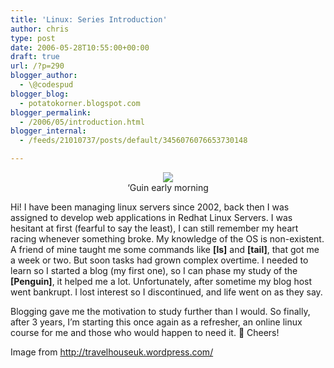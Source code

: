 ```yaml
---
title: 'Linux: Series Introduction'
author: chris
type: post
date: 2006-05-28T10:55:00+00:00
draft: true
url: /?p=290
blogger_author:
  - \@codespud
blogger_blog:
  - potatokorner.blogspot.com
blogger_permalink:
  - /2006/05/introduction.html
blogger_internal:
  - /feeds/21010737/posts/default/3456076076653730148

---
```

<div style="clear: both; text-align: center;">
  <a href="http://1.bp.blogspot.com/_BBS5bkzuLXM/Sr6kZpeynsI/AAAAAAAADGE/ZpSfgF5JyIQ/s1600-h/potatokorner-linux-intro.jpg" style="margin-left: 1em; margin-right: 1em;"><img border="0" src="http://1.bp.blogspot.com/_BBS5bkzuLXM/Sr6kZpeynsI/AAAAAAAADGE/ZpSfgF5JyIQ/s320/potatokorner-linux-intro.jpg" /></a><br /><span>&#8216;Guin early morning</span>
</div>

Hi! I have been managing linux servers since 2002, back then I was assigned to develop web applications in Redhat Linux Servers. I was hesitant at first (fearful to say the least), I can still remember my heart racing whenever something broke. My knowledge of the OS is non-existent. A friend of mine taught me some commands like <span style="font-weight: bold;">[ls]</span> and <span style="font-weight: bold;">[tail]</span>, that got me a week or two. But soon tasks had grown complex overtime. I needed to learn so I started a blog (my first one), so I can phase my study of the <span style="font-weight: bold;">[Penguin]</span>, it helped me a lot. Unfortunately, after sometime my blog host went bankrupt. I lost interest so I discontinued, and life went on as they say. 

Blogging gave me the motivation to study further than I would. So finally, after 3 years, I&#8217;m starting this once again as a refresher, an online linux course for me and those who would happen to need it. 🙂 Cheers!

Image from&nbsp;<a href="http://travelhouseuk.wordpress.com/" target="_blank">http://travelhouseuk.wordpress.com/</a>
